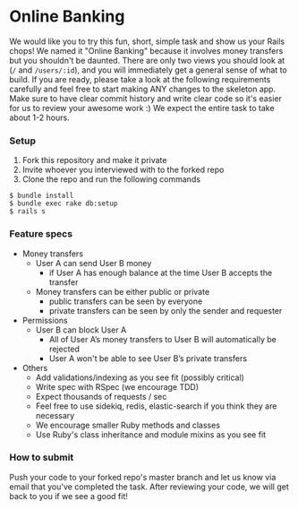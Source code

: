 # Online Banking

We would like you to try this fun, short, simple task and show us your Rails chops! We named it "Online Banking" because it involves money transfers but you shouldn't be daunted. There are only two views you should look at (`/` and `/users/:id`), and you will immediately get a general sense of what to build. If you are ready, please take a look at the following requirements carefully and feel free to start making ANY changes to the skeleton app. Make sure to have clear commit history and write clear code so it's easier for us to review your awesome work :) We expect the entire task to take about 1-2 hours.

### Setup

1. Fork this repository and make it private
2. Invite whoever you interviewed with to the forked repo
3. Clone the repo and run the following commands

```
$ bundle install
$ bundle exec rake db:setup
$ rails s
```

### Feature specs

- Money transfers
    - User A can send User B money
        - if User A has enough balance at the time User B accepts the transfer
    - Money transfers can be either public or private
        - public transfers can be seen by everyone
        - private transfers can be seen by only the sender and requester
- Permissions
    - User B can block User A
        - All of User A’s money transfers to User B will automatically be rejected
        - User A won't be able to see User B’s private transfers
- Others
    - Add validations/indexing as you see fit (possibly critical)
    - Write spec with RSpec (we encourage TDD)
    - Expect thousands of requests / sec
    - Feel free to use sidekiq, redis, elastic-search if you think they are necessary
    - We encourage smaller Ruby methods and classes
    - Use Ruby's class inheritance and module mixins as you see fit

### How to submit

Push your code to your forked repo's master branch and let us know via email that you've completed the task. After reviewing your code, we will get back to you if we see a good fit!
